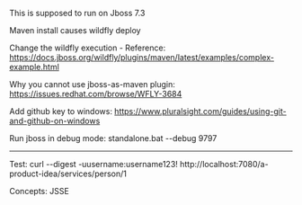 This is supposed to run on Jboss 7.3

Maven install causes wildfly deploy


Change the wildfly execution - Reference: https://docs.jboss.org/wildfly/plugins/maven/latest/examples/complex-example.html


Why you cannot use jboss-as-maven plugin: https://issues.redhat.com/browse/WFLY-3684


Add github key to windows: https://www.pluralsight.com/guides/using-git-and-github-on-windows


Run jboss in debug mode:
standalone.bat --debug 9797

---

Test:
curl --digest -uusername:username123! http://localhost:7080/a-product-idea/services/person/1


Concepts:
JSSE
